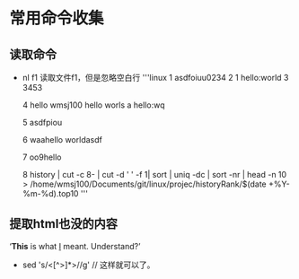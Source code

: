 # 常用命令收集

## 读取命令
- nl f1  读取文件f1，但是忽略空白行
'''linux
     1	asdfoiuu0234
     2	1 hello:world
     3	3453
       
       
     4	hello wmsj100 hello worls a  hello:wq
       
       
     5	asdfpiou
       
     6	waahello worldasdf
       
     7	oo9hello
       
     8	history | cut -c 8- | cut -d ' ' -f 1| sort | uniq -dc | sort -nr | head -n 10 > /home/wmsj100/Documents/git/linux/projec/historyRank/$(date +\%Y-\%m-\%d).top10
'''

## 提取html也没的内容
‘<b>This</b> is what <span style="text-decoration: underline;">I</span> meant. Understand?’
- sed 's/<[^>]*>//g' // 这样就可以了。
